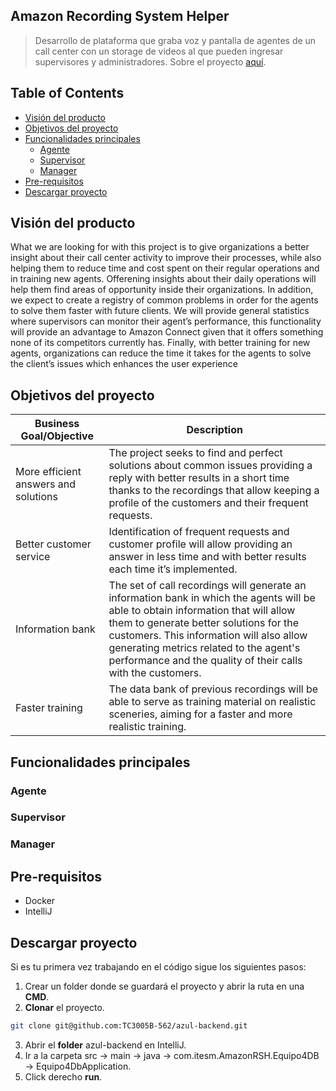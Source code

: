 ## Amazon Recording System Helper
> Desarrollo de plataforma que graba voz y pantalla de agentes de un call center con un storage de videos al que pueden ingresar supervisores y administradores.
> Sobre el proyecto [aquí](https://drive.google.com/file/d/1IXOJk660n73o6-zI0VxidVyq16ES7kq3/view?usp=sharing).
## Table of Contents
* [Visión del producto](#vision-del-producto)
* [Objetivos del proyecto](#objetivos-del-proyecto)
* [Funcionalidades principales](#funcionalidades-principales)
   * [Agente](#agente)
   * [Supervisor](#supervisor)
   * [Manager](#manager)
* [Pre-requisitos](#pre-requisitos)
* [Descargar proyecto](#descargar-proyecto)
## Visión del producto
What we are looking for with this project is to give organizations a better insight about their call center activity to improve their processes, while also helping them to reduce time and cost spent on their regular operations and in training new agents. Offerening insights about their daily operations will help them find areas of opportunity inside their organizations. In addition, we expect to create a registry of common problems in order for the agents to solve them faster with future clients. We will provide general statistics where supervisors can monitor their agent’s performance, this functionality will provide an advantage to Amazon Connect given that it offers something none of its competitors currently has. Finally, with better training for new agents, organizations can reduce the time it takes for the agents to solve the client’s issues which enhances the user experience
## Objetivos del proyecto
| Business Goal/Objective | Description |
| ------------- | ------------- |
| More efficient answers and solutions  | The project seeks to find and perfect solutions about common issues providing a reply with better results in a short time thanks to the recordings that allow keeping a profile of the customers and their frequent requests.  |
| Better customer service  | Identification of frequent requests and customer profile will allow providing an answer in less time and with better results each time it’s implemented.  |
| Information bank  | The set of call recordings will generate an information bank in which the agents will be able to obtain information that will allow them to generate better solutions for the customers. This information will also allow generating metrics related to the agent's performance and the quality of their calls with the customers.  |
| Faster training  | The data bank of previous recordings will be able to serve as training material on realistic sceneries, aiming for a faster and more realistic training.  |
## Funcionalidades principales
### Agente
### Supervisor
### Manager
## Pre-requisitos
- Docker
- IntelliJ
## Descargar proyecto
Si es tu primera vez trabajando en el código sigue los siguientes pasos:
1. Crear un folder donde se guardará el proyecto y abrir la ruta en una **CMD**.
2. **Clonar** el proyecto.
```bash
git clone git@github.com:TC3005B-562/azul-backend.git
```
3. Abrir el **folder** azul-backend en IntelliJ.
4. Ir a la carpeta src → main → java → com.itesm.AmazonRSH.Equipo4DB → Equipo4DbApplication.
5. Click derecho **run**.
